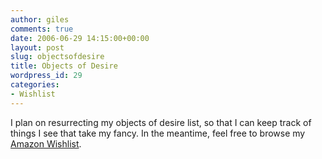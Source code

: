 ```yaml
---
author: giles
comments: true
date: 2006-06-29 14:15:00+00:00
layout: post
slug: objectsofdesire
title: Objects of Desire
wordpress_id: 29
categories:
- Wishlist
---
```


I plan on resurrecting my objects of desire list, so that I can keep track of things I see that take my fancy.
In the meantime, feel free to browse my [Amazon Wishlist](http://www.amazon.co.uk/exec/obidos/registry/1NH8MRR3TFQ45/ref%3Dwl%5Fs%5F3/202-2276886-9569452).
